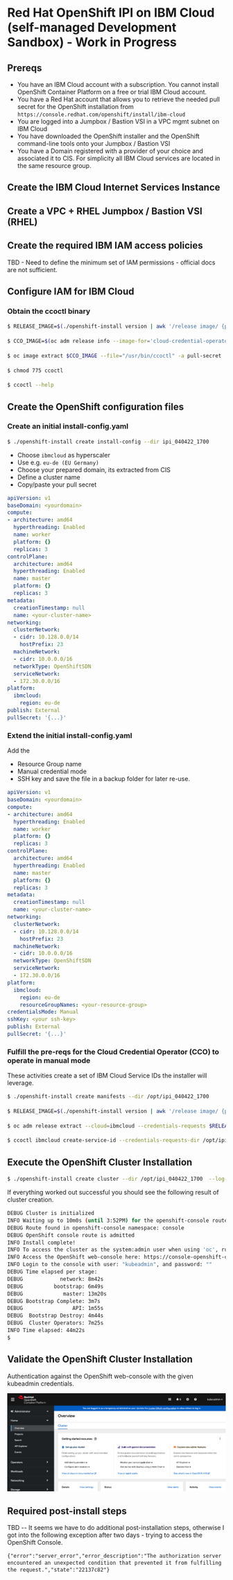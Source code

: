 # Red Hat OpenShift IPI on IBM Cloud (self-managed Development Sandbox) - Work in Progress

## Prereqs
- You have an IBM Cloud account with a subscription. You cannot install OpenShift Container Platform on a free or trial IBM Cloud account.
- You have a Red Hat account that allows you to retrieve the needed pull secret for the OpenShift installation from `https://console.redhat.com/openshift/install/ibm-cloud`
- You are logged into a Jumpbox / Bastion VSI in a VPC mgmt subnet on IBM Cloud
- You have downloaded the OpenShift installer and the OpenShift command-line tools onto your Jumpbox / Bastion VSI
- You have a Domain registered with a provider of your choice and associated it to CIS. For simplicity all IBM Cloud services are located in the same resource group.

## Create the IBM Cloud Internet Services Instance
## Create a VPC + RHEL Jumpbox / Bastion VSI (RHEL)
## Create the required IBM IAM access policies
TBD - Need to define the minimum set of IAM permissions - official docs are not sufficient.

## Configure IAM for IBM Cloud
### Obtain the ccoctl binary
```bash
$ RELEASE_IMAGE=$(./openshift-install version | awk '/release image/ {print $3}')

$ CCO_IMAGE=$(oc adm release info --image-for='cloud-credential-operator' $RELEASE_IMAGE)

$ oc image extract $CCO_IMAGE --file="/usr/bin/ccoctl" -a pull-secret

$ chmod 775 ccoctl

$ ccoctl --help
```

## Create the OpenShift configuration files
### Create an initial install-config.yaml

```bash
$ ./openshift-install create install-config --dir ipi_040422_1700
```
- Choose `ibmcloud` as hyperscaler
- Use e.g. `eu-de (EU Germany)`
- Choose your prepared domain, its extracted from CIS
- Define a cluster name
- Copy/paste your pull secret

```yaml
apiVersion: v1
baseDomain: <yourdomain>
compute:
- architecture: amd64
  hyperthreading: Enabled
  name: worker
  platform: {}
  replicas: 3
controlPlane:
  architecture: amd64
  hyperthreading: Enabled
  name: master
  platform: {}
  replicas: 3
metadata:
  creationTimestamp: null
  name: <your-cluster-name>
networking:
  clusterNetwork:
  - cidr: 10.128.0.0/14
    hostPrefix: 23
  machineNetwork:
  - cidr: 10.0.0.0/16
  networkType: OpenShiftSDN
  serviceNetwork:
  - 172.30.0.0/16
platform:
  ibmcloud:
    region: eu-de
publish: External
pullSecret: '{...}'
```

### Extend the initial install-config.yaml

Add the
- Resource Group name
- Manual credential mode
- SSH key
and save the file in a backup folder for later re-use.

```yaml
apiVersion: v1
baseDomain: <yourdomain>
compute:
- architecture: amd64
  hyperthreading: Enabled
  name: worker
  platform: {}
  replicas: 3
controlPlane:
  architecture: amd64
  hyperthreading: Enabled
  name: master
  platform: {}
  replicas: 3
metadata:
  creationTimestamp: null
  name: <your-cluster-name>
networking:
  clusterNetwork:
  - cidr: 10.128.0.0/14
    hostPrefix: 23
  machineNetwork:
  - cidr: 10.0.0.0/16
  networkType: OpenShiftSDN
  serviceNetwork:
  - 172.30.0.0/16
platform:
  ibmcloud:
    region: eu-de
    resourceGroupNames: <your-resource-group>
credentialsMode: Manual
sshKey: <your ssh-key>
publish: External
pullSecret: '{...}'
```
### Fulfill the pre-reqs for the Cloud Credential Operator (CCO) to operate in manual mode

These activities create a set of IBM Cloud Service IDs the installer will leverage.

```bash
$ ./openshift-install create manifests --dir /opt/ipi_040422_1700

$ RELEASE_IMAGE=$(./openshift-install version | awk '/release image/ {print $3}')

$ oc adm release extract --cloud=ibmcloud --credentials-requests $RELEASE_IMAGE --to=/opt/ipi_040422_1700/credential_requests

$ ccoctl ibmcloud create-service-id --credentials-requests-dir /opt/ipi_040422_1700/credential_requests --name <your-cluster-name> --output-dir /opt/ipi_040422_1700 --resource-group-name <your-resource-group>
```

## Execute the OpenShift Cluster Installation
```bash
$ ./openshift-install create cluster --dir /opt/ipi_040422_1700  --log-level=debug 
```
If everything worked out successful you should see the following result of cluster creation.

```bash
DEBUG Cluster is initialized                       
INFO Waiting up to 10m0s (until 3:52PM) for the openshift-console route to be created... 
DEBUG Route found in openshift-console namespace: console 
DEBUG OpenShift console route is admitted          
INFO Install complete!                            
INFO To access the cluster as the system:admin user when using 'oc', run 'export KUBECONFIG=/opt/ipi_040422_1700/auth/kubeconfig' 
INFO Access the OpenShift web-console here: https://console-openshift-console.apps.<your-cluster-name>.<your-domain> 
INFO Login to the console with user: "kubeadmin", and password: "" 
DEBUG Time elapsed per stage:                      
DEBUG            network: 8m42s                    
DEBUG          bootstrap: 6m49s                    
DEBUG             master: 13m20s                   
DEBUG Bootstrap Complete: 3m7s                     
DEBUG                API: 1m55s                    
DEBUG  Bootstrap Destroy: 4m44s                    
DEBUG  Cluster Operators: 7m25s                    
INFO Time elapsed: 44m22s                         
$  
```

## Validate the OpenShift Cluster Installation
Authentication against the OpenShift web-console with the given kubeadmin credentials.

![](images/lab-ipi-install.png)

## Required post-install steps

TBD -- It seems we have to do additional post-installation steps, otherwise I got into the following exception after two days - trying to access the OpenShift Console.

```
{"error":"server_error","error_description":"The authorization server encountered an unexpected condition that prevented it from fulfilling the request.","state":"22137c82"}
```